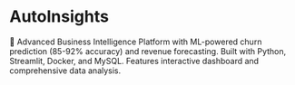 # AutoInsights
🚀 Advanced Business Intelligence Platform with ML-powered churn prediction (85-92% accuracy) and revenue forecasting. Built with Python, Streamlit, Docker, and MySQL. Features interactive dashboard and comprehensive data analysis.
